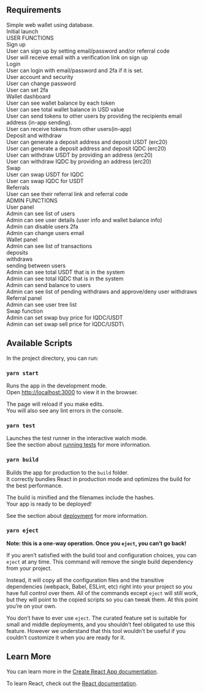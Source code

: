 ## Requirements

Simple web wallet using database.\
Initial launch\
USER FUNCTIONS\
Sign up\
User can sign up by setting email/password and/or referral code\
User will receive email with a verification link on sign up\
Login\
User can login with email/password and 2fa if it is set.\
User account and security\
User can change password\
User can set 2fa\
Wallet dashboard\
User can see wallet balance by each token\
User can see total wallet balance in USD value\
User can send tokens to other users by providing the recipients email address (in-app sending).\
User can receive tokens from other users(in-app)\
Deposit and withdraw\
User can generate a deposit address and deposit USDT (erc20)\
User can generate a deposit address and deposit IQDC (erc20)\
User can withdraw USDT by providing an address (erc20)\
User can withdraw IQDC by providing an address (erc20)\
Swap\
User can swap USDT for IQDC\
User can swap IQDC for USDT\
Referrals\
User can see their referral link and referral code\
ADMIN FUNCTIONS\
User panel\
Admin can see list of users\
Admin can see user details (user info and wallet balance info)\
Admin can disable users 2fa\
Admin can change users email\
Wallet panel\
Admin can see list of transactions\
deposits\
withdraws\
sending between users\
Admin can see total USDT that is in the system\
Admin can see total IQDC that is in the system\
Admin can send balance to users\
Admin can see list of pending withdraws and approve/deny user withdraws\
Referral panel\
Admin can see user tree list\
Swap function\
Admin can set swap buy price for IQDC/USDT\
Admin can set swap sell price for IQDC/USDT\

## Available Scripts

In the project directory, you can run:

### `yarn start`

Runs the app in the development mode.\
Open [http://localhost:3000](http://localhost:3000) to view it in the browser.

The page will reload if you make edits.\
You will also see any lint errors in the console.

### `yarn test`

Launches the test runner in the interactive watch mode.\
See the section about [running tests](https://facebook.github.io/create-react-app/docs/running-tests) for more information.

### `yarn build`

Builds the app for production to the `build` folder.\
It correctly bundles React in production mode and optimizes the build for the best performance.

The build is minified and the filenames include the hashes.\
Your app is ready to be deployed!

See the section about [deployment](https://facebook.github.io/create-react-app/docs/deployment) for more information.

### `yarn eject`

**Note: this is a one-way operation. Once you `eject`, you can’t go back!**

If you aren’t satisfied with the build tool and configuration choices, you can `eject` at any time. This command will remove the single build dependency from your project.

Instead, it will copy all the configuration files and the transitive dependencies (webpack, Babel, ESLint, etc) right into your project so you have full control over them. All of the commands except `eject` will still work, but they will point to the copied scripts so you can tweak them. At this point you’re on your own.

You don’t have to ever use `eject`. The curated feature set is suitable for small and middle deployments, and you shouldn’t feel obligated to use this feature. However we understand that this tool wouldn’t be useful if you couldn’t customize it when you are ready for it.

## Learn More

You can learn more in the [Create React App documentation](https://facebook.github.io/create-react-app/docs/getting-started).

To learn React, check out the [React documentation](https://reactjs.org/).
